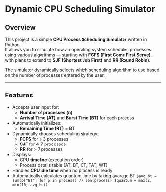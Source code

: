 # Dynamic CPU Scheduling Simulator

##  Overview
This project is a simple **CPU Process Scheduling Simulator** written in Python.  
It allows you to simulate how an operating system schedules processes using various algorithms — starting with **FCFS (First Come First Serve)**, with plans to extend to **SJF (Shortest Job First)** and **RR (Round Robin)**.  

The simulator dynamically selects which scheduling algorithm to use based on the number of processes entered by the user.

---

##  Features
- Accepts user input for:
  - **Number of processes (n)**
  - **Arrival Time (AT)** and **Burst Time (BT)** for each process
- Automatically initializes:
  - **Remaining Time (RT)** = **BT**
- Dynamically chooses scheduling strategy:
  - **FCFS** for ≤ 3 processes  
  - **SJF** for 4–7 processes  
  - **RR** for > 7 processes  
- Displays:
  - CPU **timeline** (execution order)
  - Process details table (AT, BT, CT, TAT, WT)
- Handles **CPU idle time** when no process is ready
- Automatically calculates quantum time by taking avarage BT
	`$avg_bt = sum(p["BT"] for p in process) // len(process)
    	 $quantum = max(2, min(10, avg_bt))` 



